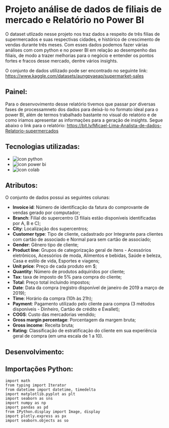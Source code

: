 # Projeto análise de dados de filiais de mercado e Relatório no Power BI

O dataset utlizado nesse projeto nos traz dados a respeito de três filias de supermercados e suas respectivas cidades, e histórico de crescimento de vendas durante três meses. Com esses dados podemos fazer várias análises com com python e no power BI em relação ao desempenho das filiais, de modo a trazer melhorias para o negócio e entender os pontos fortes e fracos desse mercado, dentre vários insights.

O conjunto de dados utilizado pode ser encontrado no seguinte link:  https://www.kaggle.com/datasets/aungpyaeap/supermarket-sales

## Painel:

Para o desenvovimento desse relatório tivemos que passar por diversas fases de processamneto dos dados para deixá-lo no formato ideal para o power BI, além de termos trabalhado bastante no visual do relatório e de como iriamos apresentar as informações para a geração de insights. Segue abaixo o link para o relatório: https://bit.ly/Micael-Lima-Analista-de-dados-Relatorio-supermercados

## Tecnologias utilizadas:

* <img src="https://img.shields.io/badge/Python-000000?style=for-the-badge&logo=python&logoColor=yellow1" alt="icon python" > 
* <img src="https://img.shields.io/badge/Power_BI-000000?style=for-the-badge&logo=powerbi&logoColor=yellow" alt="icon power bi">
* <img src="https://img.shields.io/badge/Colab-F9AB00?style=for-the-badge&logo=googlecolab&color=525252" alt="icon colab">

## Atributos:

O conjunto de dados possui as seguintes colunas:

*   **Invoice id**: Número de identificação da fatura do comprovante de vendas gerado por computador;
*   **Branch**: Filial do supercentro (3 filiais estão disponíveis identificadas por A, B e C);
*   **City**: Localização dos supercentros;
*   **Customer type**: Tipo de cliente, cadastrado por Integrante para clientes com cartão de associado e Normal para sem cartão de associado;
*   **Gender**: Gênero tipo de cliente;
*   **Product line**: Grupos de categorização geral de itens - Acessórios eletrônicos, Acessórios de moda, Alimentos e bebidas, Saúde e beleza, Casa e estilo de vida, Esportes e viagens;
*   **Unit price**: Preço
de cada produto em $;
*   **Quantity**: Número de produtos adquiridos por cliente;
*   **Tax**: taxa de imposto de 5% para compra do cliente;
*   **Total**: Preço total incluindo impostos;
*   **Date**: Data da compra (registro disponível de janeiro de 2019 a março de 2019);
*   **Time**: Horário da compra (10h às 21h);
*   **Payment**: Pagamento utilizado pelo cliente para compra (3 métodos disponíveis - Dinheiro, Cartão de crédito e Ewallet);
*   **COGS**: Custo das mercadorias vendido;
*   **Gross margin percentage**: Porcentagem da margem bruta;
*   **Gross income**: Receita bruta;
*   **Rating**: Classificação de estratificação do cliente em sua experiência geral de compra (em uma escala de 1 a 10).

## Desenvolvimento:

## Importações Python:


```
import math
from typing import Iterator
from datetime import datetime, timedelta
import matplotlib.pyplot as plt
import seaborn as sns
import numpy as np
import pandas as pd
from IPython.display import Image, display
import plotly.express as px
import seaborn.objects as so
```

